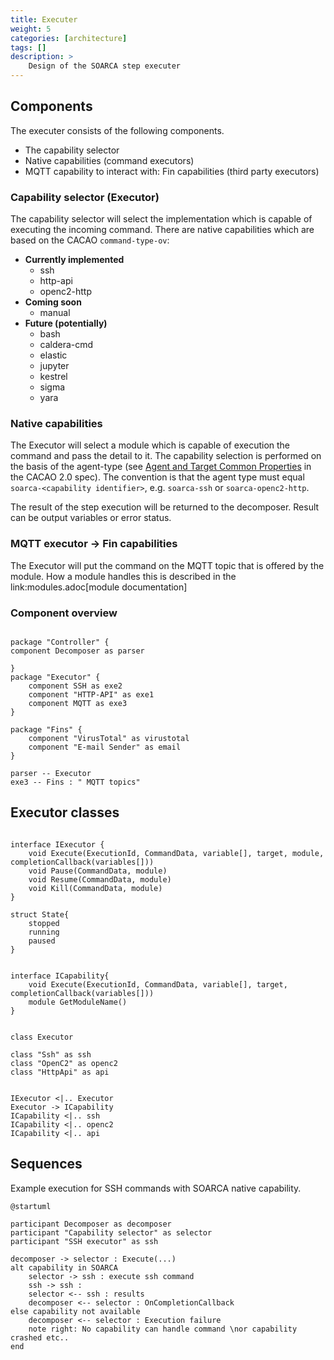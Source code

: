 ```yaml
---
title: Executer
weight: 5
categories: [architecture]
tags: []
description: >
    Design of the SOARCA step executer
---
```


## Components

The executer consists of the following components. 

- The capability selector
- Native capabilities (command executors)
- MQTT capability to interact with: Fin capabilities (third party executors)

### Capability selector (Executor)

The capability selector will select the implementation which is capable of executing the incoming command. There are native capabilities which are based on the CACAO `command-type-ov`:

* **Currently implemented**
    * ssh
    * http-api
    * openc2-http
* **Coming soon**
    * manual
* **Future (potentially)**
    * bash
    * caldera-cmd
    * elastic
    * jupyter
    * kestrel
    * sigma
    * yara

### Native capabilities
The Executor will select a module which is capable of execution the command and pass the detail to it. The capability selection is performed on the basis of the agent-type (see [Agent and Target Common Properties](https://docs.oasis-open.org/cacao/security-playbooks/v2.0/cs01/security-playbooks-v2.0-cs01.html#_Toc152256509) in the CACAO 2.0 spec). The convention is that the agent type must equal `soarca-<capability identifier>`, e.g. `soarca-ssh` or `soarca-openc2-http`.

The result of the step execution will be returned to the decomposer. Result can be output variables or error status.

### MQTT executor -> Fin capabilities
The Executor will put the command on the MQTT topic that is offered by the module. How a module handles this is described in the link:modules.adoc[module documentation]

### Component overview

```plantuml

package "Controller" {
component Decomposer as parser

}
package "Executor" {
    component SSH as exe2
    component "HTTP-API" as exe1
    component MQTT as exe3
}

package "Fins" {
    component "VirusTotal" as virustotal
    component "E-mail Sender" as email
}

parser -- Executor
exe3 -- Fins : " MQTT topics"
```


## Executor classes


```plantuml

interface IExecutor {
    void Execute(ExecutionId, CommandData, variable[], target, module, completionCallback(variables[]))
    void Pause(CommandData, module)
    void Resume(CommandData, module)
    void Kill(CommandData, module)
}

struct State{
    stopped
    running
    paused
}


interface ICapability{
    void Execute(ExecutionId, CommandData, variable[], target, completionCallback(variables[]))
    module GetModuleName()
}


class Executor 

class "Ssh" as ssh
class "OpenC2" as openc2
class "HttpApi" as api


IExecutor <|.. Executor
Executor -> ICapability
ICapability <|.. ssh
ICapability <|.. openc2
ICapability <|.. api

```







## Sequences 

Example execution for SSH commands with SOARCA native capability. 


```plantuml
@startuml

participant Decomposer as decomposer
participant "Capability selector" as selector
participant "SSH executor" as ssh

decomposer -> selector : Execute(...)
alt capability in SOARCA
    selector -> ssh : execute ssh command
    ssh -> ssh : 
    selector <-- ssh : results
    decomposer <-- selector : OnCompletionCallback
else capability not available 
    decomposer <-- selector : Execution failure
    note right: No capability can handle command \nor capability crashed etc..
end
```

